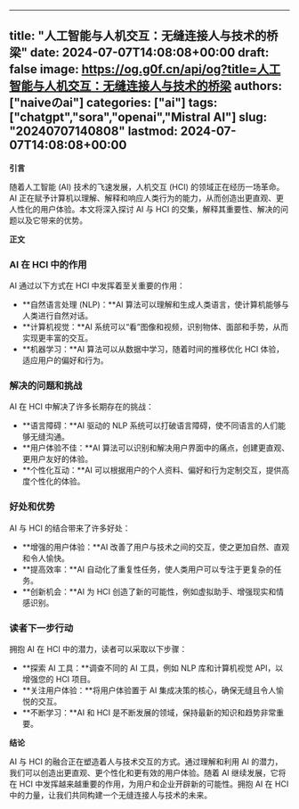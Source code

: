 
---
title: "人工智能与人机交互：无缝连接人与技术的桥梁"
date: 2024-07-07T14:08:08+00:00
draft: false
image: https://og.g0f.cn/api/og?title=人工智能与人机交互：无缝连接人与技术的桥梁
authors: ["naiveのai"]
categories: ["ai"]
tags: ["chatgpt","sora","openai","Mistral AI"]
slug: "20240707140808"
lastmod: 2024-07-07T14:08:08+00:00
---
**引言**

随着人工智能 (AI) 技术的飞速发展，人机交互 (HCI) 的领域正在经历一场革命。AI 正在赋予计算机以理解、解释和响应人类行为的能力，从而创造出更直观、更人性化的用户体验。本文将深入探讨 AI 与 HCI 的交集，解释其重要性、解决的问题以及它带来的优势。

**正文**

### AI 在 HCI 中的作用

AI 通过以下方式在 HCI 中发挥着至关重要的作用：

- **自然语言处理 (NLP)：**AI 算法可以理解和生成人类语言，使计算机能够与人类进行自然对话。
- **计算机视觉：**AI 系统可以“看”图像和视频，识别物体、面部和手势，从而实现更丰富的交互。
- **机器学习：**AI 算法可以从数据中学习，随着时间的推移优化 HCI 体验，适应用户的偏好和行为。

### 解决的问题和挑战

AI 在 HCI 中解决了许多长期存在的挑战：

- **语言障碍：**AI 驱动的 NLP 系统可以打破语言障碍，使不同语言的人们能够无缝沟通。
- **用户体验不佳：**AI 算法可以识别和解决用户界面中的痛点，创建更直观、更用户友好的体验。
- **个性化互动：**AI 可以根据用户的个人资料、偏好和行为定制交互，提供高度个性化的体验。

### 好处和优势

AI 与 HCI 的结合带来了许多好处：

- **增强的用户体验：**AI 改善了用户与技术之间的交互，使之更加自然、直观和令人愉快。
- **提高效率：**AI 自动化了重复性任务，使人类用户可以专注于更复杂的任务。
- **创新机会：**AI 为 HCI 创造了新的可能性，例如虚拟助手、增强现实和情感识别。

### 读者下一步行动

拥抱 AI 在 HCI 中的潜力，读者可以采取以下步骤：

- **探索 AI 工具：**调查不同的 AI 工具，例如 NLP 库和计算机视觉 API，以增强您的 HCI 项目。
- **关注用户体验：**将用户体验置于 AI 集成决策的核心，确保无缝且令人愉悦的交互。
- **不断学习：**AI 和 HCI 是不断发展的领域，保持最新的知识和趋势非常重要。

**结论**

AI 与 HCI 的融合正在塑造着人与技术交互的方式。通过理解和利用 AI 的潜力，我们可以创造出更直观、更个性化和更有效的用户体验。随着 AI 继续发展，它将在 HCI 中发挥越来越重要的作用，为用户和企业开辟新的可能性。拥抱 AI 在 HCI 中的力量，让我们共同构建一个无缝连接人与技术的未来。